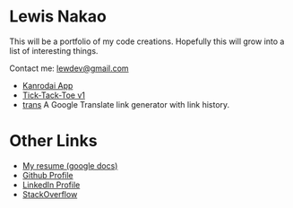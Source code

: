 # Lewis Nakao

This will be a portfolio of my code creations. Hopefully this will grow into a list of interesting things.

Contact me: [lewdev@gmail.com](mailto:lewdev@gmail.com)

* [Kanrodai App](https://lewdev.github.io/kanrodai-app/)
* [Tick-Tack-Toe v1](https://lewdev.github.io/ticktacktoe/v1/)
* [trans](https://lewdev.github.io/trans/) A Google Translate link generator with link history.

Other Links
===========
* [My resume (google docs)](https://docs.google.com/document/d/e/2PACX-1vQjXQRdUtzvOFekpmqbTlOsvNy-PIADmWVZmXm1OOD6AFK8Mkw37aqZ0ecUADp-1HZxjO4vNO_sVW3s/pub)
* [Github Profile](https://github.com/lewdev)
* [LinkedIn Profile](https://www.linkedin.com/in/lewisnakao)
* [StackOverflow](http://stackoverflow.com/cv/lewis.nakao)
